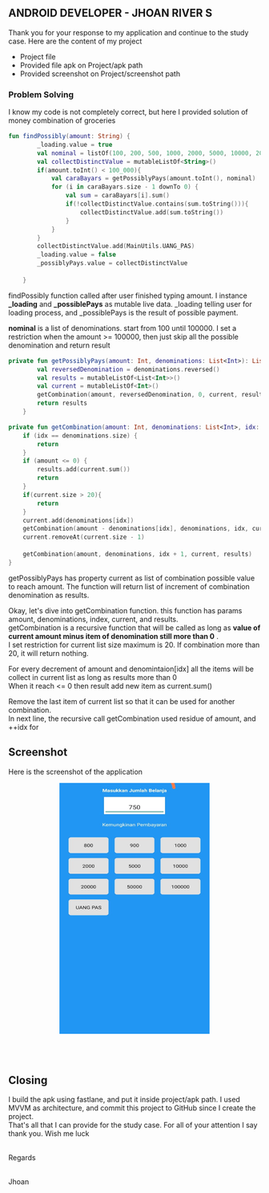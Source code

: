## ANDROID DEVELOPER -  JHOAN RIVER S

Thank you for your response to my application and continue to the study case. 
Here are the content of my project

- Project file 
- Provided file apk on Project/apk path
- Provided screenshot on Project/screenshot path


### Problem Solving
I know my code is not completely correct, but here I provided solution of money combination of groceries

```kotlin
fun findPossibly(amount: String) {
        _loading.value = true
        val nominal = listOf(100, 200, 500, 1000, 2000, 5000, 10000, 20_000, 50_000, 100_000)
        val collectDistinctValue = mutableListOf<String>()
        if(amount.toInt() < 100_000){
            val caraBayars = getPossiblyPays(amount.toInt(), nominal)
            for (i in caraBayars.size - 1 downTo 0) {
                val sum = caraBayars[i].sum()
                if(!collectDistinctValue.contains(sum.toString())){
                    collectDistinctValue.add(sum.toString())
                }
            }
        }
        collectDistinctValue.add(MainUtils.UANG_PAS)
        _loading.value = false
        _possiblyPays.value = collectDistinctValue

    }
```

findPossibly function called after user finished typing amount.
I instance **_loading** and **_possiblePays** as mutable live data.
_loading telling user for loading process, and _possiblePays is the result of possible payment.

**nominal** is a list of denominations. start from 100 until 100000. I set a restriction when the amount >= 100000, then just skip all the possible denomination and return result


```kotlin
private fun getPossiblyPays(amount: Int, denominations: List<Int>): List<List<Int>> {
        val reversedDenomination = denominations.reversed()
        val results = mutableListOf<List<Int>>()
        val current = mutableListOf<Int>()
        getCombination(amount, reversedDenomination, 0, current, results)
        return results
    }
```

```kotlin
private fun getCombination(amount: Int, denominations: List<Int>, idx: Int, current: MutableList<Int>, results: MutableSet<Int>) {
    if (idx == denominations.size) {
        return
    }
    if (amount <= 0) {
        results.add(current.sum())
        return
    }
    if(current.size > 20){
        return
    }
    current.add(denominations[idx])
    getCombination(amount - denominations[idx], denominations, idx, current, results)
    current.removeAt(current.size - 1)

    getCombination(amount, denominations, idx + 1, current, results)
}
```

getPossiblyPays has property current as list of combination possible value to reach amount.
The function will return list of increment of combination denomination as results.

Okay, let's dive into getCombination function. this function has params amount, denominations, index, current, and results.<br>
getCombination is a recursive function that will be called as long as **value of current amount minus item of denomination still more than 0** . <br>
I set restriction for current list size maximum is 20. If combination  more than 20, it will return nothing.

For every decrement of amount and denomintaion[idx] all the items will be collect in current list as long as results more than 0<br>
When it reach <= 0 then result add new item as current.sum()<br>

Remove the last item of current list so that it can be used for another combination. <br>
In next line, the recursive call getCombination used residue of amount, and ++idx for

## Screenshot

Here is the screenshot of the application <br>

<div align="center">
  <img src="screenshot/bayarind_ss1.jpeg" alt="Alt text" width="300" height="500">
</div>

<br><br>

## Closing

I build the apk using fastlane, and put it inside project/apk path. I used MVVM as architecture, and commit this project to GitHub since I create the project. <br>
That's all that I can provide for the study case. For all of your attention I say thank you. Wish me luck <br><br>

Regards<br><br>

Jhoan




